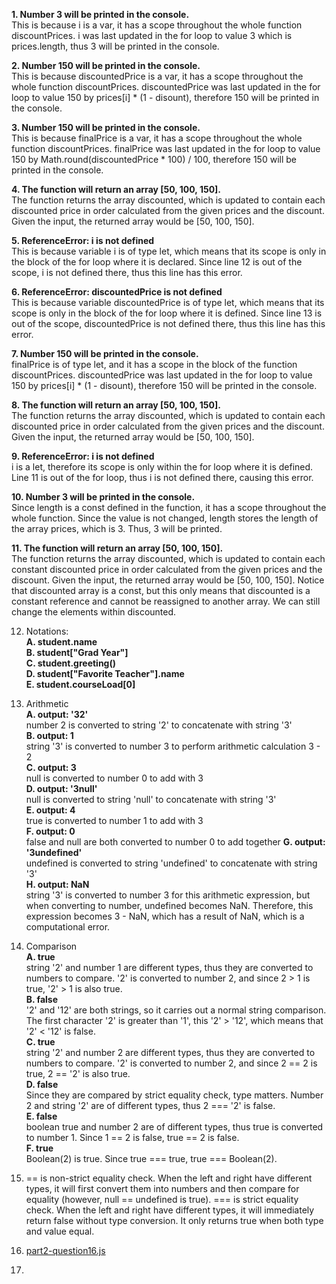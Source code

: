 **1. Number 3 will be printed in the console.**<br>
   This is because i is a var, it has a scope throughout the whole function discountPrices. i was last updated in the for loop to value 3 which is prices.length, thus 3 will be printed in the console.

**2. Number 150 will be printed in the console.**<br>
   This is because discountedPrice is a var, it has a scope throughout the whole function discountPrices. discountedPrice was last updated in the for loop to value 150 by prices[i] * (1 - disount), therefore 150 will be printed in the console.

**3. Number 150 will be printed in the console.**<br>
   This is because finalPrice is a var, it has a scope throughout the whole function discountPrices. finalPrice was last updated in the for loop to value 150 by Math.round(discountedPrice * 100) / 100, therefore 150 will be printed in the console.

**4. The function will return an array [50, 100, 150].**<br>
   The function returns the array discounted, which is updated to contain each discounted price in order calculated from the given prices and the discount. Given the input, the returned array would be [50, 100, 150].

**5. ReferenceError: i is not defined**<br>
   This is because variable i is of type let, which means that its scope is only in the block of the for loop where it is declared. Since line 12 is out of the scope, i is not defined there, thus this line has this error.

**6. ReferenceError: discountedPrice is not defined**<br>
   This is because variable discountedPrice is of type let, which means that its scope is only in the block of the for loop where it is defined. Since line 13 is out of the scope, discountedPrice is not defined there, thus this line has this error.

**7. Number 150 will be printed in the console.**<br>
   finalPrice is of type let, and it has a scope in the block of the function discountPrices. discountedPrice was last updated in the for loop to value 150 by prices[i] * (1 - disount), therefore 150 will be printed in the console.

**8. The function will return an array [50, 100, 150].**<br>
   The function returns the array discounted, which is updated to contain each discounted price in order calculated from the given prices and the discount. Given the input, the returned array would be [50, 100, 150].

**9. ReferenceError: i is not defined**<br>
   i is a let, therefore its scope is only within the for loop where it is defined. Line 11 is out of the for loop, thus i is not defined there, causing this error.

**10. Number 3 will be printed in the console.**<br>
    Since length is a const defined in the function, it has a scope throughout the whole function. Since the value is not changed, length stores the length of the array prices, which is 3. Thus, 3 will be printed.

**11. The function will return an array [50, 100, 150].**<br>
    The function returns the array discounted, which is updated to contain each constant discounted price in order calculated from the given prices and the discount. Given the input, the returned array would be [50, 100, 150]. Notice that discounted array is a const, but this only means that discounted is a constant reference and cannot be reassigned to another array. We can still change the elements within discounted.

12. Notations:<br>
   **A. student.name**<br>
   **B. student["Grad Year"]**<br>
   **C. student.greeting()**<br>
   **D. student["Favorite Teacher"].name**<br>
   **E. student.courseLoad[0]**<br>

13. Arithmetic<br>
   **A. output: '32'**<br>
      number 2 is converted to string '2' to concatenate with string '3'<br>
   **B. output: 1**<br>
      string '3' is converted to number 3 to perform arithmetic calculation 3 - 2<br>
   **C. output: 3**<br>
      null is converted to number 0 to add with 3<br>
   **D. output: '3null'**<br>
      null is converted to string 'null' to concatenate with string '3'<br>
   **E. output: 4**<br>
      true is converted to number 1 to add with 3<br>
   **F. output: 0**<br>
      false and null are both converted to number 0 to add together
   **G. output: '3undefined'**<br>
      undefined is converted to string 'undefined' to concatenate with string '3'<br>
   **H. output: NaN**<br>
      string '3' is converted to number 3 for this arithmetic expression, but when converting to number, undefined becomes NaN. Therefore, this expression becomes 3 - NaN, which has a result of NaN, which is a computational error.<br>

14. Comparison<br>
   **A. true**<br>
      string '2' and number 1 are different types, thus they are converted to numbers to compare. '2' is converted to number 2, and since 2 > 1 is true, '2' > 1 is also true.<br>
   **B. false**<br>
      '2' and '12' are both strings, so it carries out a normal string comparison. The first character '2' is greater than '1', this '2' > '12', which means that '2' < '12' is false.<br>
   **C. true**<br>
      string '2' and number 2 are different types, thus they are converted to numbers to compare. '2' is converted to number 2, and since 2 == 2 is true, 2 == '2' is also true.<br>
   **D. false**<br>
      Since they are compared by strict equality check, type matters. Number 2 and string '2' are of different types, thus 2 === '2' is false.<br>
   **E. false**<br>
      boolean true and number 2 are of different types, thus true is converted to number 1. Since 1 == 2 is false, true == 2 is false.<br>
   **F. true**<br>
      Boolean(2) is true. Since true === true, true === Boolean(2).

15. == is non-strict equality check. When the left and right have different types, it will first convert them into numbers and then compare for equality (however, null == undefined is true). === is strict equality check. When the left and right have different types, it will immediately return false without type conversion. It only returns true when both type and value equal.

16. [part2-question16.js](part2-question16.js)

17. 